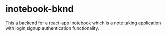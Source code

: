 # inotebook-bknd

This a backend for a react-app inotebook which is a note taking application with login,signup authentication functionality. 
